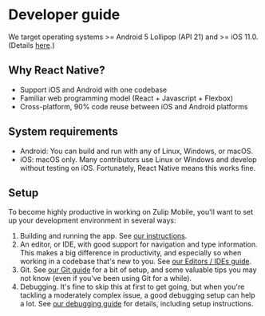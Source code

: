# Developer guide

We target operating systems >= Android 5 Lollipop (API 21)
and >= iOS 11.0.  (Details [here](architecture/platform-versions.md).)

## Why React Native?

* Support iOS and Android with one codebase
* Familiar web programming model (React + Javascript + Flexbox)
* Cross-platform, 90% code reuse between iOS and Android platforms

## System requirements

* Android: You can build and run with any of Linux, Windows, or macOS.
* iOS: macOS only.  Many contributors use Linux or Windows and
  develop without testing on iOS.  Fortunately, React Native means
  this works fine.

## Setup

To become highly productive in working on Zulip Mobile, you'll want to set
up your development environment in several ways:

1. Building and running the app.  See [our instructions](howto/build-run.md).
2. An editor, or IDE, with good support for navigation and type information.
   This makes a big difference in productivity, and especially so when
   working in a codebase that's new to you.  See [our Editors / IDEs
   guide](howto/editor.md).
3. Git.  See [our Git guide](howto/git.md) for a bit of setup, and some
   valuable tips you may not know (even if you've been using Git for a while).
4. Debugging.  It's fine to skip this at first to get going, but when you're
   tackling a moderately complex issue, a good debugging setup can help a
   lot.  See [our debugging guide](howto/debugging.md) for details, including
   setup instructions.
